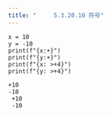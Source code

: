 ```yaml
---
title: "　　　5.3.20.10 符号"
---
```


```python:サンプルコード
x = 10
y = -10
print(f"{x:+}")
print(f"{y:+}")
print(f"{x: >+4}")
print(f"{y: >+4}")
```

```text:実行結果
+10
-10
 +10
 -10
```